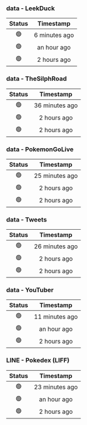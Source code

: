 ### data - LeekDuck
| Status | Timestamp |
|:------:|:---------:|
| 🟢 | 6 minutes ago |
| 🟢 | an hour ago |
| 🟢 | 2 hours ago |

### data - TheSilphRoad
| Status | Timestamp |
|:------:|:---------:|
| 🟢 | 36 minutes ago |
| 🟢 | 2 hours ago |
| 🟢 | 2 hours ago |

### data - PokemonGoLive
| Status | Timestamp |
|:------:|:---------:|
| 🟢 | 25 minutes ago |
| 🟢 | 2 hours ago |
| 🟢 | 2 hours ago |

### data - Tweets
| Status | Timestamp |
|:------:|:---------:|
| 🟢 | 26 minutes ago |
| 🟢 | 2 hours ago |
| 🟢 | 2 hours ago |

### data - YouTuber
| Status | Timestamp |
|:------:|:---------:|
| 🟢 | 11 minutes ago |
| 🟢 | an hour ago |
| 🟢 | 2 hours ago |

### LINE - Pokedex (LIFF)
| Status | Timestamp |
|:------:|:---------:|
| 🟢 | 23 minutes ago |
| 🟢 | an hour ago |
| 🟢 | 2 hours ago |

